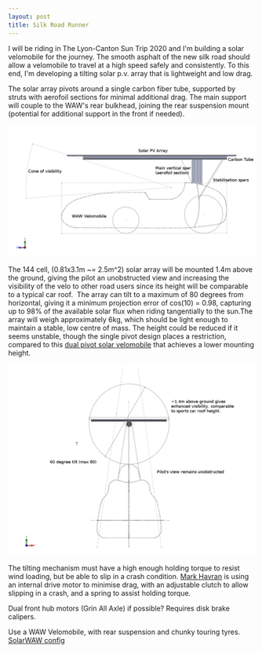 ```yaml
---
layout: post
title: Silk Road Runner
---
```


I will be riding in The Lyon-Canton Sun Trip 2020 and I'm building a solar velomobile for the journey. The smooth asphalt of the new silk road should allow a velomobile to travel at a high speed safely and consistently.
To this end, I'm developing a tilting solar p.v. array that is lightweight and low drag. 

The solar array pivots around a single carbon fiber tube, supported by struts with aerofoil sections for minimal additional drag. The main support will couple to the WAW's rear bulkhead, joining the rear suspension mount (potential for additional support in the front if needed).

![SolarWAW](/figures/Silkroadrunner-sketch_side.png "Silkroadrunner side projection")

The 144 cell, (0.81x3.1m ~= 2.5m^2) solar array will be mounted 1.4m above the ground, giving the pilot an unobstructed view and increasing the visibility of the velo to other road users since its height will be comparable to a typical car roof.  
The array can tilt to a maximum of 80 degrees from horizontal, giving it a minimum projection error of cos(10) = 0.98, capturing up to 98% of the available solar flux when riding tangentially to the sun.The array will weigh approximately 6kg, which should be light enough to maintain a stable, low centre of mass. 
The height could be reduced if it seems unstable, though the single pivot design places a restriction, compared to this [dual pivot solar velomobile](https://solarvelomobile.wordpress.com/) that achieves a lower mounting height.

![SolarWAW](/figures/Silkroadrunner-sketch_front.png "Silkroadrunner front projection")

The tilting mechanism must have a high enough holding torque to resist wind loading, but be able to slip in a crash condition. [Mark Havran](https://endless-sphere.com/forums/viewtopic.php?f=6&t=94721&sid=c873bc96a33fb6dda71d2c29d48ecb6b&start=25) is using an internal drive motor to minimise drag, with an adjustable clutch to allow slipping in a crash, and a spring to assist holding torque.




Dual front hub motors (Grin All Axle) if possible? Requires disk brake calipers.

Use a WAW Velomobile, with rear suspension and chunky touring tyres.
[SolarWAW config](https://docs.google.com/spreadsheets/d/1wEqqIy4X9xhtoNJgTPnYXVTqeOeeLkHr_mUNiSBvudw/edit?usp=drive_web)
